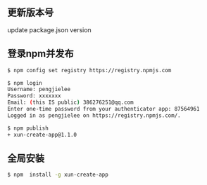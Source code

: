 ## 更新版本号

update package.json version

## 登录npm并发布

```bash
$ npm config set registry https://registry.npmjs.com

$ npm login
Username: pengjielee
Password: xxxxxxx
Email: (this IS public) 386276251@qq.com
Enter one-time password from your authenticator app: 87564961
Logged in as pengjielee on https://registry.npmjs.com/.

$ npm publish
+ xun-create-app@1.1.0
```

## 全局安装

```bash
$ npm  install -g xun-create-app
```